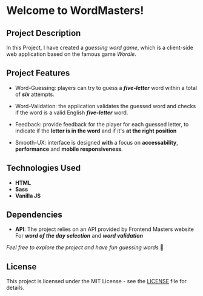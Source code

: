 # Welcome to **WordMasters**!

## Project Description
In this Project, I have created a *guessing word game*, which is a client-side web application based on the famous game _Wordle_.


## Project Features
- Word-Guessing: players can try to guess a **_five-letter_** word within a total of **_six_** attempts.

- Word-Validation: the application validates the guessed word and checks if the word is a valid English **_five-letter_** word.

- Feedback: provide feedback for the player for each guessed letter, to indicate if the **letter is in the word** and if it's **at the right position**

- Smooth-UX: interface is designed **with** a focus on **accessability**, **performance** and **mobile responsiveness**.

## Technologies Used
- **HTML**
- **Sass**
- **Vanilla JS**

## Dependencies
- **API**: The project relies on an API provided by Frontend Masters website For **_word of the day selection_** and **_word validation_**

_Feel free to explore the project and have fun guessing words_ 💙

## License

This project is licensed under the MIT License - see the [LICENSE](https://github.com/Marwann11/Word-Masters/blob/main/license.txt) file for details.